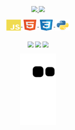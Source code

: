 <div align="center">
  <a href="https://github.com/dv-script">
  <img height="180em" src="https://github-readme-stats.vercel.app/api?username=dv-script&show_icons=true&theme=dracula&include_all_commits=true&count_private=true"/>
  <img height="180em" src="https://github-readme-stats.vercel.app/api/top-langs/?username=dv-script&layout=compact&langs_count=7&theme=dracula"/>
</div>
<div style="display: inline_block" align="center"><br>
  <img align="center" alt="dv-JS" height="30" width="40" src="https://raw.githubusercontent.com/devicons/devicon/master/icons/javascript/javascript-plain.svg">
  <img align="center" alt="dv-HTML" height="30" width="40" src="https://raw.githubusercontent.com/devicons/devicon/master/icons/html5/html5-original.svg">
  <img align="center" alt="dv-CSS" height="30" width="40" src="https://raw.githubusercontent.com/devicons/devicon/master/icons/css3/css3-original.svg">
  <img align="center" alt="dv-Python" height="30" width="40" src="https://raw.githubusercontent.com/devicons/devicon/master/icons/python/python-original.svg">
  
  ##
  
<div align="center"> 
  <a href="https://instagram.com/rafaballerini" target="_blank"><img src="https://img.shields.io/badge/-Instagram-%23E4405F?style=for-the-badge&logo=instagram&logoColor=white" target="_blank"></a>
  <a href = "mailto:davihasson@gmail.com"><img src="https://img.shields.io/badge/-Gmail-%23333?style=for-the-badge&logo=gmail&logoColor=white" target="_blank"></a>
  <a href="https://www.linkedin.com/in/davi-hasson-castro-3968751ab/" target="_blank"><img src="https://img.shields.io/badge/-LinkedIn-%230077B5?style=for-the-badge&logo=linkedin&logoColor=white" target="_blank"></a>
</div>

![Snake animation](https://github.com/rafaballerini/rafaballerini/blob/output/github-contribution-grid-snake.svg)

